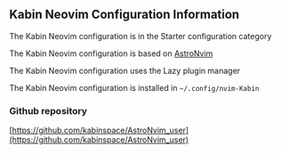 ## Kabin Neovim Configuration Information

The Kabin Neovim configuration is in the Starter configuration category

The Kabin Neovim configuration is based on [AstroNvim](https://astronvim.com)

The Kabin Neovim configuration uses the Lazy plugin manager

The Kabin Neovim configuration is installed in `~/.config/nvim-Kabin`

### Github repository

[https://github.com/kabinspace/AstroNvim_user](https://github.com/kabinspace/AstroNvim_user)

